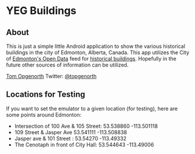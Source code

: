 # YEG Buildings

## About
This is just a simple little Android application to show the various historical buildings in the city of Edmonton, Alberta, Canada. This app utilizes the City of [Edmonton's Open Data](http://data.edmonton.ca) feed for [historical buildings](http://data.edmonton.ca/Facilities-and-Structures/Historical-Buildings/prfy-5m97).  Hopefully in the future other sources of information can be utilized.

[Tom Opgenorth](http://www.opgenorth.net)
Twitter: [@topgenorth](http://www.twitter.com/topgenorth)

## Locations for Testing
If you want to set the emulator to a given location (for testing), here are some points around Edmonton:

* Intersection of 100 Ave & 105 Street: 53.538860 -113.501118
* 109 Street & Jasper Ave 53.541111 -113.508838
* Jasper ave & 101 Street : 53.54270 -113.49332
* The Cenotaph in front of City Hall: 53.544643 -113.49006
